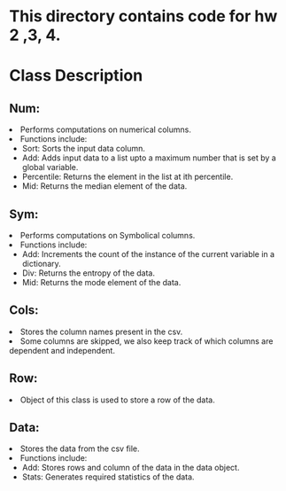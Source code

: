 # This directory contains code for hw 2 ,3, 4.

# Class Description
## Num:
<li> Performs computations on numerical columns.
<li> Functions include:
<ul>
<li>Sort: Sorts the input data column.
<li>Add: Adds input data to a list upto a maximum number that is set by a global variable.
<li>Percentile: Returns the element in the list at ith percentile.
<li>Mid: Returns the median element of the data.
</ul>

## Sym:
<li> Performs computations on Symbolical columns.
<li> Functions include:
<ul>

<li>Add: Increments the count of the instance of the current variable in a dictionary.
<li>Div: Returns the entropy of the data.
<li>Mid: Returns the mode element of the data.
</ul>

## Cols:

<li> Stores the column names present in the csv.
<li> Some columns are skipped, we also keep track of which columns are dependent and independent.
<ul>
</ul>

## Row:
<li> Object of this class is used to store a row of the data.
<ul>
</ul>

## Data:
<li> Stores the data from the csv file.
<li> Functions include:
<ul>
<li>Add: Stores rows and column of the data in the data object.
<li>Stats: Generates required statistics of the data.
</ul>


